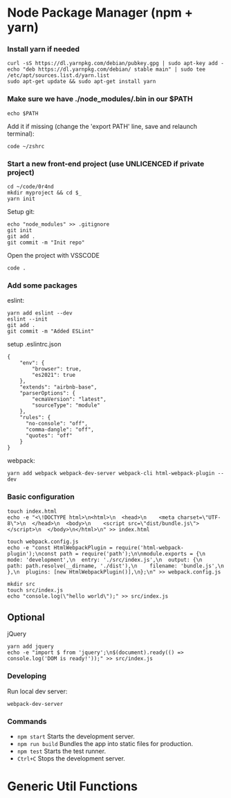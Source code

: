 # Node Package Manager (npm + yarn)

### Install yarn if needed
```
curl -sS https://dl.yarnpkg.com/debian/pubkey.gpg | sudo apt-key add -
echo "deb https://dl.yarnpkg.com/debian/ stable main" | sudo tee /etc/apt/sources.list.d/yarn.list
sudo apt-get update && sudo apt-get install yarn
```

### Make sure we have ./node_modules/.bin in our $PATH
```
echo $PATH
```
Add it if missing (change the 'export PATH' line, save and relaunch terminal):
```
code ~/zshrc
```

### Start a new front-end project (use UNLICENCED if private project)
```
cd ~/code/0r4nd
mkdir myproject && cd $_
yarn init
```
Setup git:
```
echo "node_modules" >> .gitignore
git init
git add .
git commit -m "Init repo"
```
Open the project with VSSCODE
```
code .
```

### Add some packages

eslint:
```
yarn add eslint --dev
eslint --init
git add .
git commit -m "Added ESLint"
```
setup .eslintrc.json
```
{
    "env": {
        "browser": true,
        "es2021": true
    },
    "extends": "airbnb-base",
    "parserOptions": {
        "ecmaVersion": "latest",
        "sourceType": "module"
    },
    "rules": {
      "no-console": "off",
      "comma-dangle": "off",
      "quotes": "off"
    }
}
```

webpack:
```
yarn add webpack webpack-dev-server webpack-cli html-webpack-plugin --dev
```

### Basic configuration
```
touch index.html
echo -e "<\!DOCTYPE html>\n<html>\n  <head>\n    <meta charset=\"UTF-8\">\n  </head>\n  <body>\n    <script src=\"dist/bundle.js\"></script>\n  </body>\n</html>\n" >> index.html

touch webpack.config.js
echo -e "const HtmlWebpackPlugin = require('html-webpack-plugin');\nconst path = require('path');\n\nmodule.exports = {\n  mode: 'development',\n  entry: './src/index.js',\n  output: {\n    path: path.resolve(__dirname, './dist'),\n    filename: 'bundle.js',\n  },\n  plugins: [new HtmlWebpackPlugin()],\n};\n" >> webpack.config.js

mkdir src
touch src/index.js
echo "console.log(\"hello world\");" >> src/index.js
```

## Optional

jQuery
```
yarn add jquery
echo -e "import $ from 'jquery';\n$(document).ready(() => console.log('DOM is ready!'));" >> src/index.js
```


### Developing

Run local dev server:
```
webpack-dev-server
```


### Commands
- ```npm start``` Starts the development server.
- ```npm run build``` Bundles the app into static files for production.
- ```npm test``` Starts the test runner.
- ```Ctrl+C``` Stops the development server.

# Generic Util Functions

